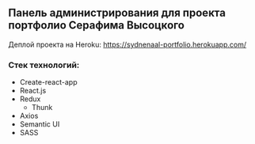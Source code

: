 ## Панель администрирования для проекта портфолио Серафима Высоцкого

Деплой проекта на Heroku: https://sydnenaal-portfolio.herokuapp.com/

### Стек технологий:
- Create-react-app
- React.js
- Redux
  - Thunk
- Axios
- Semantic UI
- SASS
